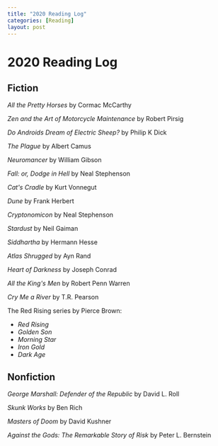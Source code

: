 ```yaml
---
title: "2020 Reading Log"
categories: [Reading]
layout: post
---
```

# 2020 Reading Log

## Fiction
_All the Pretty Horses_ by Cormac McCarthy

_Zen and the Art of Motorcycle Maintenance_ by Robert Pirsig

_Do Androids Dream of Electric Sheep?_ by Philip K Dick

_The Plague_ by Albert Camus

_Neuromancer_ by William Gibson

_Fall: or, Dodge in Hell_ by Neal Stephenson

_Cat's Cradle_ by Kurt Vonnegut

_Dune_ by Frank Herbert

_Cryptonomicon_ by Neal Stephenson

_Stardust_ by Neil Gaiman

_Siddhartha_ by Hermann Hesse

_Atlas Shrugged_ by Ayn Rand

_Heart of Darkness_ by Joseph Conrad

_All the King's Men_ by Robert Penn Warren

_Cry Me a River_ by T.R. Pearson

The Red Rising series by Pierce Brown:
* _Red Rising_
* _Golden Son_
* _Morning Star_
* _Iron Gold_
* _Dark Age_

## Nonfiction
_George Marshall: Defender of the Republic_ by David L. Roll

_Skunk Works_ by Ben Rich

_Masters of Doom_ by David Kushner

_Against the Gods: The Remarkable Story of Risk_ by Peter L. Bernstein
